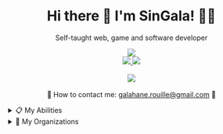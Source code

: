 <h1 align='center'>
Hi there 👋 I'm SinGala! 👨‍💻
</h1>

<p align='center'>
Self-taught web, game and software developer
  <br/>
</p>

<p align='center'>
  <img src="https://komarev.com/ghpvc/?username=Sin-Gala"></a><br/>
  <a href='https://www.linkedin.com/in/galahane-rouille-poirel-641196183/' target='_blank'>
  <img src="https://img.shields.io/badge/LinkedIn-0077B5?style=for-the-badge&logo=linkedin&logoColor=white" />
</a>
<a href='https://twitter.com/sin_gala' target='_blank'>
  <img src="https://img.shields.io/badge/Twitter-1DA1F2?style=for-the-badge&logo=twitter&logoColor=white" />
</a>
  <br/>
  <br/>

<!--<img src="https://github-readme-stats.vercel.app/api/?username=Sin-Gala&count_private=true&theme=tokyonight&showicons=true" />-->
<img src="https://github-readme-stats.vercel.app/api/top-langs/?username=Sin-Gala&theme=tokyonight" />


<br />
<br/>
📧 How to contact me: <a href='mailto:galahane.rouille@gmail.com'>galahane.rouille@gmail.com</a> 📧
</p>

<details>
  <summary>📋 My Abilities</summary>
  
### My coding abilities
|  Working with (Languages) | Learning  |    |  Working with (Softwares & Frameworks) | Learning      |
| :------------------------:|:---------:|----| :-------------------------------------:|:-------------:|
| HTML                      | C         |    | Unity                                  | AndroidStudio |
| CSS                       | C++       |    | WampServer                             | HxD           |
| Javascript                | Rust      |    | PHPMyAdmin                             | Postman       |
| C#                        | Python    |    | Fabric                                 | NeutralinoJS  |
| Julia                     | Kotlin    |    | OpenTK, LWJGL                          | Tauri         |
| PHP                       | Assembly  |    | Github                                 | React         |
| SQL                       | Bash      |    | GB Studio                              | ANTLR4        |
| Java                      |           |    |                                        | LLVM          |

### Languages I speak
<ul>
  <li>French: Native</li>
  <li>English: Fluent</li>
  <li>Portuguese (Brazil): Basics</li>
  <li>Spanish: Basics</li>
</ul>
</details>

<details>
  <summary>📌 My Organizations</summary>
<ul>
  <li><a href="https://github.com/TheanaProductions">Theana Productions</a></li>
</ul>
  </details
